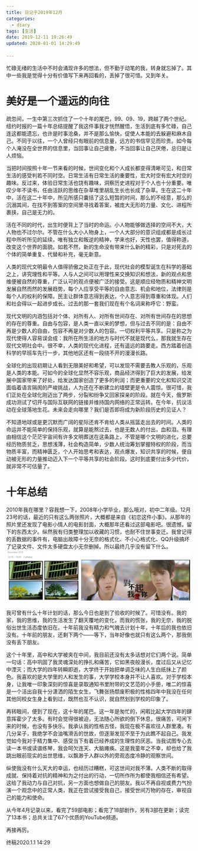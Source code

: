 ```yaml
---
title: 日记于2019年12月
categories:
  - diary
tags: [生活]
date: 2019-12-11 19:26:49
updated: 2020-01-01 14:29:49

---
```


忙碌无绪的生活中不时会涌现许多的想法，但不勤于动笔的我，转身就忘掉了。其中一些我是觉得十分有价值写下来再回看的，丢掉了很可惜。又到年关。

# 美好是一个遥远的向往

疏忽间，一生中第三次抓住了一个十年的尾巴，99、09、19，跨越了两个世纪。纽约时报的一篇十年总结提醒了我这件事我才恍然醒悟，生活到底有多忙碌，自己连这都能遗忘，也许是时事沧桑，并不是那么愉快，促使人本能的去躲避和麻木自己。不同于以往，一个人曾经只有眼前的信息量，远方的书信罕见而珍贵。如今每个人淹没在全世界的信息里，当回事让自己疲惫，不当回事让自己厌倦，总归是让人烦恼。

当把时间按照十年一节来看的时候，世间变化和个人成长都变得清晰可见，和日常生活的感受判若不同时空。日常生活有日常生活的重要性，宏大时空有宏大时空的趣味。反过来，体验日常生活也饶有趣味，洞察历史进程对于个人也十分重要。唯叹少年不读书，任由活跃的思维在杂草堆里胡乱生长也长成了杂草。生在这二十年中，活在这二十年中，所见所感只囊括了这么短暂的时间，那么的不经意，那么的沉溺其间，在找不到答案的空间里寻找着答案，被庞大无形的力量、文化、进程所裹挟，自己是无力的。

活在不同的时代，出生时便背上了当时的命运。小人物能够做选择的空间不大，大人物也不过尔尔。不管在什么大小人物身上，一个人大部分的意识组成都是成长过程中所听所见的延续，唯有独立和叛逆的精神，学来也好，天性也罢，值得称道，改变这个世界的面貌。如若不然，新的生命没有带来什么新的精彩，只是对死去的个体的简单重复、代替和补充，毫无新意。

人类的现代文明最令人值得骄傲之处正在于此，现代社会的模型诞生在科学的基础之上，讲究理性和平等。人与人之间可以用理性来交换知识和想法，新的观点和思维便被自然的尊重，广泛认可的观点便被广泛的接受。这是顺应经物质和精神文明发展自然而然的发展趋势，每个人应享受平等的自由意志、机会和地位，法律则是每个人的权利的保障。民主让群体意志得到表达，个人意志得到尊重和体现。人们和社会得以一起进步成长。过去的那一套我们现在有个名词来称呼它：野蛮。

现代文明的内涵包括对个体、对所有人、对所有世间存在、对所有世间存在的思想的存在的尊重。自由与包容，是人类一直以来的梦想，但与过去不同的是：自由不再是少数人的自由，包容不再是对少数人的包容。一切权利平等共享。只是称之为现代使得人容易误会成：我所在所生活的地方与时代不就是现代么，那我就生存在现代文明社会中。很不幸，人类的现代化进程，还有遥远的路要走。西方踏着创造科学的早班车先行一步，其他地区还有一段绕不开的漫漫长路。

全球化的出现初期让人看到无限美好和希望，可以发现不需要去教人乐观的，乐观是人类的本能。可如今的全球化显然不容乐观，商品经济得到了巨大的发展，给发展中国家带来了好处，给发达国家创造了更多的利润；而更重要的文化和知识交流面临着语言隔阂的严峻挑战，人为还在不断建立的墙壁更是令人震惊。很可惜，我们正处在全球化刚迈出了两步，分裂和纷争又回家探亲的阶段。就在今天，俄罗斯成功测试了切开与国际互联网的链接并维持国内网络的正常运转。在今年，抗议活动在全球落地生花。未来会走向哪里？我们是否即将成为新阶段历史的见证人？

不知道地球或是更沉默而广阔的星际还肯不肯给人类从摇篮走出去的时间。人类的命运并不能简单的保持乐观，就算是能熬过去，也是无数人的付出，血和泪。有理由相信这个茫茫宇宙间有许多文明葬送在这条路上，不管是哪个文明的进化，总要经历物质贫乏，思想浅薄，社会构造简单，少数人统治筹划掌握特权的阶段，而当物质丰富，而精神匮乏，个人开始思考和表达，观点爆发，知识共享的时候，便自动被无形的力量推动迈入下一个平等共享的社会阶段。这时到底要付出多少代价，就非常不可估量了。

# 十年总结

2010年我在哪里？容我想一下，2008年小学毕业，那么哦对，初中二年级。12月23号的话，最近的只有这么两张照片，大概都是来自《初恋这件小事》。从那年的照片里还发现了电影小情人的电影封面，大概那年还看过这部电影吧。很遗憾，留下的东西太少。纵然我有归类整理加以收藏的习惯，也耐不住世事变迁。我曾记得的丢数据的事件有，电脑出故障十分无奈的格式化、不小心格式化、QQ升级搞坏了记录文件、文件太多硬盘太小无奈删掉。所以最终几乎没有留下什么。![留存至今的两张图片](image-20191223190457653.png)

我可曾有什么十年计划的话，那么今日也是到了验收的时候了。可惜没有。我的家，我的思维，我的生活发生了翻天覆地的变化，而我的慌张，我的无奈，我的脱俗出世生活态度依旧在。十年前我没有精力和气魄去计划十年，十年后的我也依旧没有。十年前的朋友，还剩下两个——等下，当年好像也就只有这么两个，那我倒没有丢下朋友。

这个十年里，高中和大学被夹在中间，我目前还没有太多话想对它们两个说。简单一句话：高中巩固了我灵魂深处的挣扎和痛苦，它如黑夜般漫长，度过后又从记忆中湮灭；而大学的四年转瞬即逝，大学终于开始把单调乏味的人生白纸抹上了颜色。我喜欢的是大学里的人和发生的事，大学学校本身并不让人喜欢。对于学校本身，让我唯一印象深刻的惊喜是录取通知书里附带的文艺范的小手册，唯二的惊喜是一个活出自我十分潇洒的陌生女生，飞舞张扬颓废积极的性格四年中我没在任何其他同校女生身上看到过，既然也互不认识，就自然划到学校的印象了。

再转眼间，便到了现在，这十年的尾巴。这一年是匆忙的，闲暇比起大学四年的肆意挥霍少了太多。有时会觉得很被迫，无法随心所欲的倒下休息，很痛苦，可闲下来的时候，也没有多快乐。我承认我的性格古怪，我现在极不喜欢往人群里凑。有几分呆子，我绝学不会油嘴滑舌的世故，但逐渐发现不至于为此瞧不起自己。我发觉如今我对于精力集中、感受当下有着已经养成的生理性的厌恶。当我试图专心去读一本书或读谱练琴，我会呵欠连天、大脑瘫痪。这是我童年之不幸，却也给了我跳出眼前现实的出世思维，以飘渺于人群以外的旁观态度冷静的观察世间。

纵使我没有什么天大的幸运，也经历过糟糕，可这世间对我不薄。人类不断的取得成就、保持着对抗的精神和为之付出的行动，一切所作所为都使我相信还有希望。这给了我动力与自己对抗，另一方面也想做自己的朋友。我以不再自视或费力气扮演一个观念中的正常人类，我正在尝试接受我自己，接受世间万物的存在，审视自己的能力和使命。

从今年4月记录以来，看完了59部电影；看完了18部剧作，另有3部在更新；读完了13本书；总共关注了67个优质的YouTube频道。

再接再厉。

终稿2020.1.1 14:29